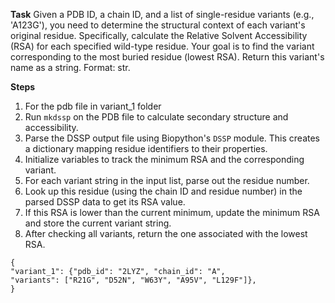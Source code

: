 **Task**
Given a PDB ID, a chain ID, and a list of single-residue variants (e.g., 'A123G'), you need to determine the structural context of each variant's original residue. Specifically, calculate the Relative Solvent Accessibility (RSA) for each specified wild-type residue. Your goal is to find the variant corresponding to the most buried residue (lowest RSA). Return this variant's name as a string. Format: <answer>str</answer>.

**Steps**
1) For the pdb file in variant_1 folder 
2) Run `mkdssp` on the PDB file to calculate secondary structure and accessibility.
3) Parse the DSSP output file using Biopython's `DSSP` module. This creates a dictionary mapping residue identifiers to their properties.
4) Initialize variables to track the minimum RSA and the corresponding variant.
5) For each variant string in the input list, parse out the residue number.
6) Look up this residue (using the chain ID and residue number) in the parsed DSSP data to get its RSA value.
7) If this RSA is lower than the current minimum, update the minimum RSA and store the current variant string.
8) After checking all variants, return the one associated with the lowest RSA.


```{json}
{
"variant_1": {"pdb_id": "2LYZ", "chain_id": "A",
"variants": ["R21G", "D52N", "W63Y", "A95V", "L129F"]},
}
```

